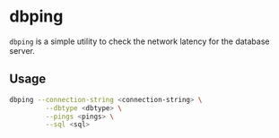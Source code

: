 # dbping

`dbping` is a simple utility to check the network latency for the database server.

## Usage

```bash
dbping --connection-string <connection-string> \
         --dbtype <dbtype> \
         --pings <pings> \
         --sql <sql>
``` 